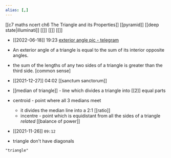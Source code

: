 ```yaml
---
alias: [,]
---
```

[[c7 maths ncert ch6 The Triangle and its Properties]] [[pyramid]] [[deep state|illuminati]] [[]] [[]] [[]]

- [[2022-06-18]] 19:23 [exterior angle pic - telegram](https://t.me/tkcsat/35)
- An exterior angle of a triangle is equal to the sum of its interior opposite angles.
- the sum of the lengths of any two sides of a triangle is greater than the third side. [common sense]

- [[2021-12-27]] 04:02 [[sanctum sanctorum]]
- [[median of triangle]] - line which divides a triangle into [[2]] equal parts
- centroid - point where all 3 medians meet
	- it divides the median line into a 2:1 [[ratio]]
	- incentre - point which is equidistant from all the sides of a triangle _related_ [[balance of power]]
- [[2021-11-26]] `09:12`
- triangle don't have diagonals
```query
"triangle"
```